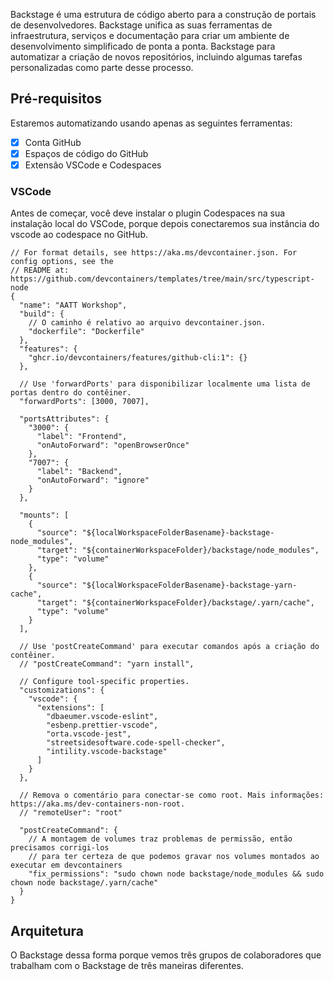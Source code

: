 Backstage é uma estrutura de código aberto para a construção de portais de desenvolvedores.
Backstage unifica as suas ferramentas de infraestrutura, serviços e documentação para criar um ambiente de desenvolvimento simplificado de ponta a ponta.
Backstage para automatizar a criação de novos repositórios, incluindo algumas tarefas personalizadas como parte desse processo.
## Pré-requisitos
Estaremos automatizando usando apenas as seguintes ferramentas:

- [x] Conta GitHub
- [x] Espaços de código do GitHub
- [x] Extensão VSCode e Codespaces

### VSCode
Antes de começar, você deve instalar o plugin Codespaces na sua instalação local do VSCode, porque depois conectaremos sua instância do vscode ao codespace no GitHub.

```
// For format details, see https://aka.ms/devcontainer.json. For config options, see the
// README at: https://github.com/devcontainers/templates/tree/main/src/typescript-node
{
  "name": "AATT Workshop",
  "build": {
    // O caminho é relativo ao arquivo devcontainer.json.
    "dockerfile": "Dockerfile"
  },
  "features": {
    "ghcr.io/devcontainers/features/github-cli:1": {}
  },

  // Use 'forwardPorts' para disponibilizar localmente uma lista de portas dentro do contêiner.
  "forwardPorts": [3000, 7007],

  "portsAttributes": {
    "3000": {
      "label": "Frontend",
      "onAutoForward": "openBrowserOnce"
    },
    "7007": {
      "label": "Backend",
      "onAutoForward": "ignore"
    }
  },

  "mounts": [
    {
      "source": "${localWorkspaceFolderBasename}-backstage-node_modules",
      "target": "${containerWorkspaceFolder}/backstage/node_modules",
      "type": "volume"
    },
    {
      "source": "${localWorkspaceFolderBasename}-backstage-yarn-cache",
      "target": "${containerWorkspaceFolder}/backstage/.yarn/cache",
      "type": "volume"
    }
  ],

  // Use 'postCreateCommand' para executar comandos após a criação do contêiner.
  // "postCreateCommand": "yarn install",

  // Configure tool-specific properties.
  "customizations": {
    "vscode": {
      "extensions": [
        "dbaeumer.vscode-eslint",
        "esbenp.prettier-vscode",
        "orta.vscode-jest",
        "streetsidesoftware.code-spell-checker",
        "intility.vscode-backstage"
      ]
    }
  },

  // Remova o comentário para conectar-se como root. Mais informações: https://aka.ms/dev-containers-non-root.
  // "remoteUser": "root"

  "postCreateCommand": {
    // A montagem de volumes traz problemas de permissão, então precisamos corrigi-los
    // para ter certeza de que podemos gravar nos volumes montados ao executar em devcontainers
    "fix_permissions": "sudo chown node backstage/node_modules && sudo chown node backstage/.yarn/cache"
  }
}
```
## Arquitetura
O Backstage dessa forma porque vemos três grupos de colaboradores que trabalham com o Backstage de três maneiras diferentes.

